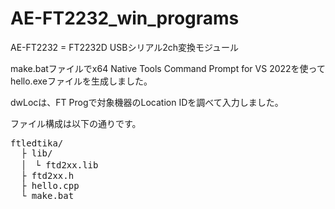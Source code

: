 # AE-FT2232_win_programs

AE-FT2232 = FT2232D USBシリアル2ch変換モジュール

make.batファイルでx64 Native Tools Command Prompt for VS 2022を使ってhello.exeファイルを生成しました。

dwLocは、FT Progで対象機器のLocation IDを調べて入力しました。

ファイル構成は以下の通りです。

<pre>
ftledtika/
  ├ lib/
  │　└ ftd2xx.lib
  ├ ftd2xx.h
  ├ hello.cpp
  └ make.bat  
</pre>

